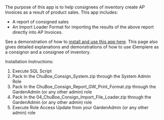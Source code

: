 The purpose of this app is to help consignees of inventory create AP Invoices as a result of product sales. This app includes:

* A report of consigned sales
* An Import Loader Format for importing the results of the above report directly into AP Invoices.

See a demonstration of how to [install and use this app here](http://erp-academy.chuckboecking.com/?page_id=2841). 
This page also gives detailed explanations and demonstrations of how to use iDempiere as a consignor and a consignee of inventory.

Installation Instructions:

1. Execute SQL Script
2. Pack In the ChuBoe_Consign_System.zip through the System Admin Role
3. Pack In the ChuBoe_Consign_Report_GW_Print_Format.zip through the GardenAdmin (or any other admin) role
4. Pack In the 04_ChuBoe_Consign_Import_File_Loader.zip through the GardenAdmin (or any other admin) role
4. Execute Role Access Update from your GardenAdmin (or any other admin) role